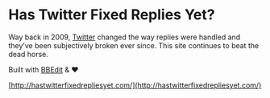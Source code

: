# Has Twitter Fixed Replies Yet?

Way back in 2009, [Twitter](http://blog.twitter.com/2009/05/replies-kerfuffle.html) changed the way replies were handled and they’ve been subjectively broken ever since. This site continues to beat the dead horse.

Built with [BBEdit](http://www.barebones.com/products/bbedit/) & ♥

[http://hastwitterfixedrepliesyet.com/](http://hastwitterfixedrepliesyet.com/)

